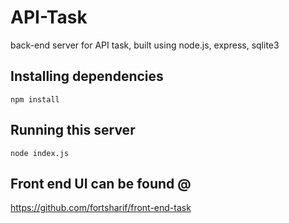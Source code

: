 # API-Task
back-end server for API task, built using node.js, express, sqlite3

## Installing dependencies

`npm install`

## Running this server

`node index.js`

## Front end UI can be found @

https://github.com/fortsharif/front-end-task
